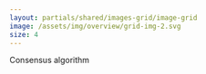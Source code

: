 ```yaml
---
layout: partials/shared/images-grid/image-grid
image: /assets/img/overview/grid-img-2.svg
size: 4
---
```


Consensus algorithm
